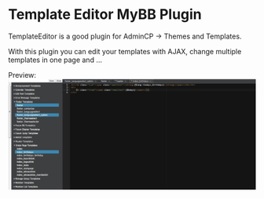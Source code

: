 # Template Editor MyBB Plugin
TemplateEditor is a good plugin for AdminCP -> Themes and Templates.

With this plugin you can edit your templates with AJAX, change multiple templates in one page and ...

Preview:
![TemplateEditor](screenshot.jpg)
